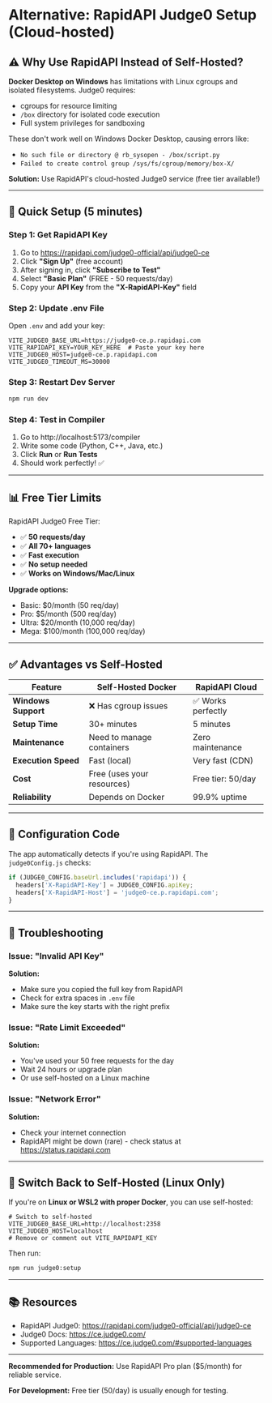 # Alternative: RapidAPI Judge0 Setup (Cloud-hosted)

## ⚠️ Why Use RapidAPI Instead of Self-Hosted?

**Docker Desktop on Windows** has limitations with Linux cgroups and isolated filesystems. Judge0 requires:
- cgroups for resource limiting
- `/box` directory for isolated code execution
- Full system privileges for sandboxing

These don't work well on Windows Docker Desktop, causing errors like:
- `No such file or directory @ rb_sysopen - /box/script.py`
- `Failed to create control group /sys/fs/cgroup/memory/box-X/`

**Solution:** Use RapidAPI's cloud-hosted Judge0 service (free tier available!)

---

## 🚀 Quick Setup (5 minutes)

### Step 1: Get RapidAPI Key

1. Go to https://rapidapi.com/judge0-official/api/judge0-ce
2. Click **"Sign Up"** (free account)
3. After signing in, click **"Subscribe to Test"**
4. Select **"Basic Plan"** (FREE - 50 requests/day)
5. Copy your **API Key** from the **"X-RapidAPI-Key"** field

### Step 2: Update .env File

Open `.env` and add your key:

```env
VITE_JUDGE0_BASE_URL=https://judge0-ce.p.rapidapi.com
VITE_RAPIDAPI_KEY=YOUR_KEY_HERE  # Paste your key here
VITE_JUDGE0_HOST=judge0-ce.p.rapidapi.com
VITE_JUDGE0_TIMEOUT_MS=30000
```

### Step 3: Restart Dev Server

```bash
npm run dev
```

### Step 4: Test in Compiler

1. Go to http://localhost:5173/compiler
2. Write some code (Python, C++, Java, etc.)
3. Click **Run** or **Run Tests**
4. Should work perfectly! ✅

---

## 📊 Free Tier Limits

RapidAPI Judge0 Free Tier:
- ✅ **50 requests/day**
- ✅ **All 70+ languages**
- ✅ **Fast execution**
- ✅ **No setup needed**
- ✅ **Works on Windows/Mac/Linux**

**Upgrade options:**
- Basic: $0/month (50 req/day)
- Pro: $5/month (500 req/day)
- Ultra: $20/month (10,000 req/day)
- Mega: $100/month (100,000 req/day)

---

## ✅ Advantages vs Self-Hosted

| Feature | Self-Hosted Docker | RapidAPI Cloud |
|---------|-------------------|----------------|
| **Windows Support** | ❌ Has cgroup issues | ✅ Works perfectly |
| **Setup Time** | 30+ minutes | 5 minutes |
| **Maintenance** | Need to manage containers | Zero maintenance |
| **Execution Speed** | Fast (local) | Very fast (CDN) |
| **Cost** | Free (uses your resources) | Free tier: 50/day |
| **Reliability** | Depends on Docker | 99.9% uptime |

---

## 🔧 Configuration Code

The app automatically detects if you're using RapidAPI. The `judge0Config.js` checks:

```javascript
if (JUDGE0_CONFIG.baseUrl.includes('rapidapi')) {
  headers['X-RapidAPI-Key'] = JUDGE0_CONFIG.apiKey;
  headers['X-RapidAPI-Host'] = 'judge0-ce.p.rapidapi.com';
}
```

---

## 🐛 Troubleshooting

### Issue: "Invalid API Key"
**Solution:** 
- Make sure you copied the full key from RapidAPI
- Check for extra spaces in `.env` file
- Make sure the key starts with the right prefix

### Issue: "Rate Limit Exceeded"
**Solution:**
- You've used your 50 free requests for the day
- Wait 24 hours or upgrade plan
- Or use self-hosted on a Linux machine

### Issue: "Network Error"
**Solution:**
- Check your internet connection
- RapidAPI might be down (rare) - check status at https://status.rapidapi.com

---

## 🔄 Switch Back to Self-Hosted (Linux Only)

If you're on **Linux or WSL2 with proper Docker**, you can use self-hosted:

```env
# Switch to self-hosted
VITE_JUDGE0_BASE_URL=http://localhost:2358
VITE_JUDGE0_HOST=localhost
# Remove or comment out VITE_RAPIDAPI_KEY
```

Then run:
```bash
npm run judge0:setup
```

---

## 📚 Resources

- RapidAPI Judge0: https://rapidapi.com/judge0-official/api/judge0-ce
- Judge0 Docs: https://ce.judge0.com/
- Supported Languages: https://ce.judge0.com/#supported-languages

---

**Recommended for Production:** Use RapidAPI Pro plan ($5/month) for reliable service.

**For Development:** Free tier (50/day) is usually enough for testing.
